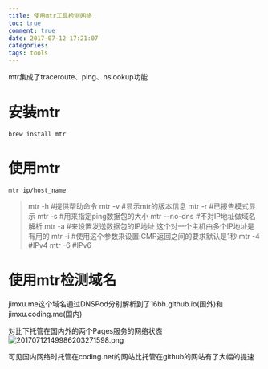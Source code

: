 ```yaml
---
title: 使用mtr工具检测网络
toc: true
comment: true
date: 2017-07-12 17:21:07
categories:
tags: tools
---
```




mtr集成了traceroute、ping、nslookup功能


<!--more-->


# 安装mtr

```
brew install mtr
```

# 使用mtr

```
mtr ip/host_name
```

 >mtr -h  #提供帮助命令
 >mtr -v  #显示mtr的版本信息
 >mtr -r  #已报告模式显示
 >mtr -s  #用来指定ping数据包的大小
 >mtr --no-dns  #不对IP地址做域名解析
 >mtr -a  #来设置发送数据包的IP地址 这个对一个主机由多个IP地址是有用的
 >mtr -i  #使用这个参数来设置ICMP返回之间的要求默认是1秒
 >mtr -4  #IPv4
 >mtr -6  #IPv6


# 使用mtr检测域名
 jimxu.me这个域名通过DNSPod分别解析到了16bh.github.io(国外)和jimxu.coding.me(国内)

 对比下托管在国内外的两个Pages服务的网络状态
 ![20170712149986203271598.png](/images/20170712149986203271598.png)

可见国内网络时托管在coding.net的网站比托管在github的网站有了大幅的提速
